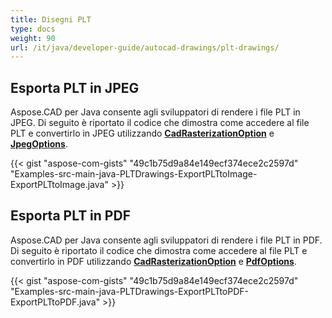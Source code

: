 ```yaml
---
title: Disegni PLT
type: docs
weight: 90
url: /it/java/developer-guide/autocad-drawings/plt-drawings/
---
```


## **Esporta PLT in JPEG**

Aspose.CAD per Java consente agli sviluppatori di rendere i file PLT in JPEG. Di seguito è riportato il codice che dimostra come accedere al file PLT e convertirlo in JPEG utilizzando [**CadRasterizationOption**](https://reference.aspose.com/cad/java/com.aspose.cad.imageoptions/CadRasterizationOptions) e [**JpegOptions**](https://reference.aspose.com/cad/java/com.aspose.cad.imageoptions/JpegOptions).

{{< gist "aspose-com-gists" "49c1b75d9a84e149ecf374ece2c2597d" "Examples-src-main-java-PLTDrawings-ExportPLTtoImage-ExportPLTtoImage.java" >}}

## **Esporta PLT in PDF**

Aspose.CAD per Java consente agli sviluppatori di rendere i file PLT in PDF. Di seguito è riportato il codice che dimostra come accedere al file PLT e convertirlo in PDF utilizzando [**CadRasterizationOption**](https://reference.aspose.com/cad/java/com.aspose.cad.imageoptions/CadRasterizationOptions) e [**PdfOptions**](https://reference.aspose.com/cad/java/com.aspose.cad.imageoptions/PdfOptions).

{{< gist "aspose-com-gists" "49c1b75d9a84e149ecf374ece2c2597d" "Examples-src-main-java-PLTDrawings-ExportPLTtoPDF-ExportPLTtoPDF.java" >}}
